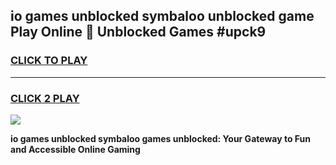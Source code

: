
## io games unblocked symbaloo unblocked game Play Online 👋 Unblocked Games #upck9
<h3>
<a href="https://premium.freeplayer.one?title=io_games_unblocked_symbaloo&ref=21F">CLICK TO PLAY</a></h3>
<hr>

<h3>
<a href="https://premium.freeplayer.one?title=io_games_unblocked_symbaloo&ref=21F">CLICK 2 PLAY</a>
  
</h3>

<a href="https://premium.freeplayer.one?title=io_games_unblocked_symbaloo&ref=21F/"><img src="https://clearcache.store/games.png"></a>


**io games unblocked symbaloo games unblocked: Your Gateway to Fun and Accessible Online Gaming**
